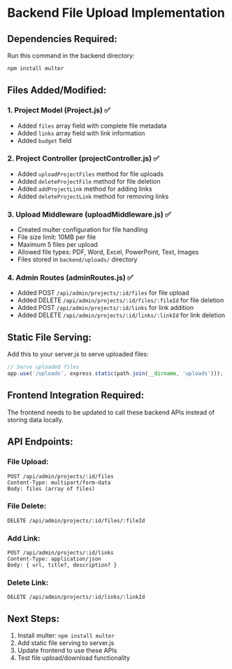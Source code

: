 # Backend File Upload Implementation

## Dependencies Required:
Run this command in the backend directory:
```bash
npm install multer
```

## Files Added/Modified:

### 1. Project Model (Project.js) ✅
- Added `files` array field with complete file metadata
- Added `links` array field with link information  
- Added `budget` field

### 2. Project Controller (projectController.js) ✅
- Added `uploadProjectFiles` method for file uploads
- Added `deleteProjectFile` method for file deletion
- Added `addProjectLink` method for adding links
- Added `deleteProjectLink` method for removing links

### 3. Upload Middleware (uploadMiddleware.js) ✅
- Created multer configuration for file handling
- File size limit: 10MB per file
- Maximum 5 files per upload
- Allowed file types: PDF, Word, Excel, PowerPoint, Text, Images
- Files stored in `backend/uploads/` directory

### 4. Admin Routes (adminRoutes.js) ✅
- Added POST `/api/admin/projects/:id/files` for file upload
- Added DELETE `/api/admin/projects/:id/files/:fileId` for file deletion
- Added POST `/api/admin/projects/:id/links` for link addition
- Added DELETE `/api/admin/projects/:id/links/:linkId` for link deletion

## Static File Serving:
Add this to your server.js to serve uploaded files:
```javascript
// Serve uploaded files
app.use('/uploads', express.static(path.join(__dirname, 'uploads')));
```

## Frontend Integration Required:
The frontend needs to be updated to call these backend APIs instead of storing data locally.

## API Endpoints:

### File Upload:
```
POST /api/admin/projects/:id/files
Content-Type: multipart/form-data
Body: files (array of files)
```

### File Delete:
```
DELETE /api/admin/projects/:id/files/:fileId
```

### Add Link:
```
POST /api/admin/projects/:id/links
Content-Type: application/json
Body: { url, title?, description? }
```

### Delete Link:
```
DELETE /api/admin/projects/:id/links/:linkId
```

## Next Steps:
1. Install multer: `npm install multer`
2. Add static file serving to server.js
3. Update frontend to use these APIs
4. Test file upload/download functionality
